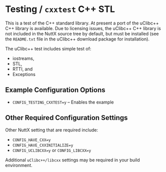 # Testing / `cxxtest` C++ STL

This is a test of the C++ standard library. At present a port of the uClibc++
C++ library is available. Due to licensing issues, the uClibc++ C++ library is
not included in the NuttX source tree by default, but must be installed (see the
`README.txt` file in the uClibc++ download package for installation).

The uClibc++ test includes simple test of:

- iostreams,
- STL,
- RTTI, and
- Exceptions

## Example Configuration Options

- `CONFIG_TESTING_CXXTEST=y` – Enables the example

## Other Required Configuration Settings

Other NuttX setting that are required include:

- `CONFIG_HAVE_CXX=y`
- `CONFIG_HAVE_CXXINITIALIZE=y`
- `CONFIG_UCLIBCXX=y` or `CONFIG_LIBCXX=y`

Additional `uClibc++/libcxx` settings may be required in your build environment.
